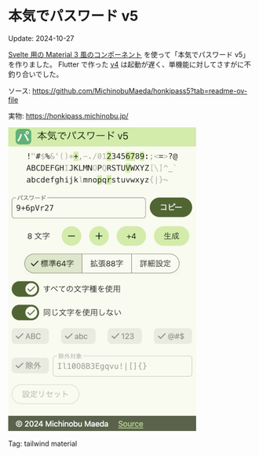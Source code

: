 # 本気でパスワード v5

Update: 2024-10-27

[Svelte 用の Material 3 風のコンポーネント](20241025md3components.html) を使って「本気でパスワード v5」を作りました。
Flutter で作った [v4](https://github.com/MichinobuMaeda/honkipass) は起動が遅く、単機能に対してさすがに不釣り合いでした。

ソース: <https://github.com/MichinobuMaeda/honkipass5?tab=readme-ov-file>

実物: <https://honkipass.michinobu.jp/>

![本気でパスワード v5](20241027honkipassv5.png)

Tag: tailwind material

